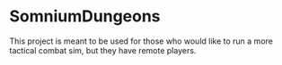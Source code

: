 # SomniumDungeons
This project is meant to be used for those who would like to run a more tactical combat sim, but they have remote players.

